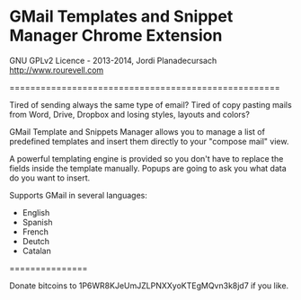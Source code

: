 GMail Templates and Snippet Manager Chrome Extension
====================================================

GNU GPLv2 Licence - 2013-2014, Jordi Planadecursach
http://www.rourevell.com 

====================================================

Tired of sending always the same type of email? Tired of copy pasting mails from Word, Drive, Dropbox and losing styles, layouts and colors?

GMail Template and Snippets Manager allows you to manage a list of predefined templates and insert them directly to your "compose mail" view.

A powerful templating engine is provided so you don't have to replace the fields inside the template manually. Popups are going to ask you what data do you want to insert.

Supports GMail in several languages:
- English
- Spanish
- French
- Deutch
- Catalan

===============

Donate bitcoins to 1P6WR8KJeUmJZLPNXXyoKTEgMQvn3k8jd7 if you like.
